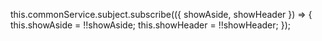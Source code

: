 this.commonService.subject.subscribe(({ showAside, showHeader }) => {
				this.showAside = !!showAside;
				this.showHeader = !!showHeader;
			});